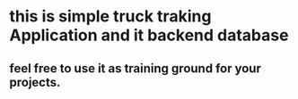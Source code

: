 # this is simple truck traking Application and it backend database 
## feel free to use it as training ground for your projects.
